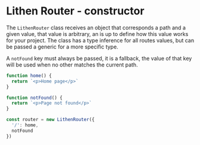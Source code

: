 # Lithen Router - constructor

The `LithenRouter` class receives an object that corresponds a path and a given value, that value
is arbitrary, an is up to define how this value works for your project. The class has a type 
inference for all routes values, but can be passed a generic for a more specific type.

A `notFound` key must always be passed, it is a fallback, the value of that key will be used when
no other matches the current path.

```ts
function home() {
  return `<p>Home page</p>`
}

function notFound() {
  return `<p>Page not found</p>`
}

const router = new LithenRouter({
  '/': home,
  notFound
})
```
